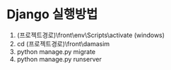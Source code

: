 # Django 실행방법
1. (프로젝트경로)\front\env\Scripts\activate (windows)
2. cd (프로젝트경로)\front\damasim
3. python manage.py migrate
4. python manage.py runserver
